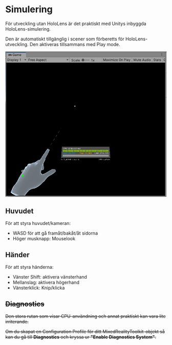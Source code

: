 # Simulering

För utveckling utan HoloLens är det praktiskt med Unitys inbyggda HoloLens-simulering.

Den är automatiskt tillgänglig i scener som förberetts för HoloLens-utveckling. Den aktiveras tillsammans med Play mode.

![](<../../.gitbook/assets/image (5) (1) (1).png>)

## Huvudet

För att styra huvudet/kameran:

* WASD för att gå framåt/bakåt/åt sidorna
* Höger musknapp: Mouselook

## Händer

För att styra händerna:

* Vänster Shift: aktivera vänsterhand
* Mellanslag: aktivera högerhand
* Vänsterklick: Knip/klicka



## ~~Diagnostics~~

~~Den stora rutan som visar CPU-användning och annat praktiskt kan vara lite irriterande.~~

~~Om du skapat en Configuration Profile för ditt MixedRealityToolkit-objekt så kan du gå till **Diagnostics** och kryssa ur **"Enable Diagnostics System"**.~~
